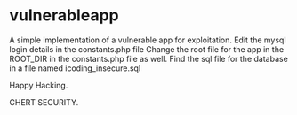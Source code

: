 # vulnerableapp
A simple implementation of a vulnerable app for exploitation.
Edit the mysql login details in the constants.php file
Change the root file for the app in the ROOT_DIR in the constants.php file as well.
Find the sql file for the database in a file named icoding_insecure.sql

Happy Hacking.

CHERT SECURITY.

